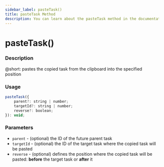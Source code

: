 ```yaml
---
sidebar_label: pasteTask()
title: pasteTask Method
description: You can learn about the pasteTask method in the documentation of the DHTMLX JavaScript To Do List library. Browse developer guides and API reference, try out code examples and live demos, and download a free 30-day evaluation version of DHTMLX To Do List.
---
```


# pasteTask()

### Description

@short: pastes the copied task from the clipboard into the specified position

### Usage

~~~js
pasteTask({
    parent?: string | number;
    targetId?: string | number;
    reverse?: boolean;
}): void;
~~~

### Parameters

- `parent` - (optional) the ID of the future parent task
- `targetId` - (optional) the ID of the target task where the copied task will be pasted
- `reverse` - (optional) defines the position where the copied task will be pasted: **before** the target task or **after** it